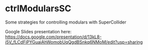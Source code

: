 # ctrlModularsSC
Some strategies for controlling modulars with SuperCollider

Google Slides presentation here:
https://docs.google.com/presentation/d/13kL8-i5V_fLCdFiPYGuaiAhWomobUqQgdBSnkq6NMoM/edit?usp=sharing
